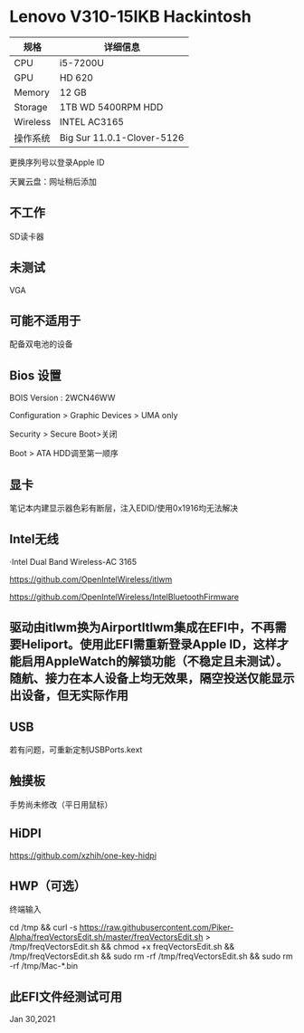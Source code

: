 # Lenovo V310-15IKB Hackintosh

| 规格     | 详细信息                     |
| -------- | ---------------------------- |
| CPU      | i5-7200U                     |
| GPU      | HD 620                       |
| Memory   | 12 GB                        |
| Storage  | 1TB WD 5400RPM HDD           |
| Wireless | INTEL AC3165                 |
| 操作系统 | Big Sur 11.0.1-Clover-5126  |

更换序列号以登录Apple ID

天翼云盘：网址稍后添加

## 不工作

SD读卡器

## 未测试

VGA

## 可能不适用于

配备双电池的设备



## Bios 设置

BOIS Version : 2WCN46WW

Configuration > Graphic Devices > UMA only

Security > Secure Boot>关闭

Boot > ATA HDD调至第一顺序



## 显卡
笔记本内建显示器色彩有断层，注入EDID/使用0x1916均无法解决




## Intel无线

·Intel Dual Band Wireless-AC 3165

https://github.com/OpenIntelWireless/itlwm

https://github.com/OpenIntelWireless/IntelBluetoothFirmware

## 驱动由itlwm换为AirportItlwm集成在EFI中，不再需要Heliport。使用此EFI需重新登录Apple ID，这样才能启用AppleWatch的解锁功能（不稳定且未测试）。随航、接力在本人设备上均无效果，隔空投送仅能显示出设备，但无实际作用





## USB

若有问题，可重新定制USBPorts.kext



## 触摸板

手势尚未修改（平日用鼠标）



## HiDPI

https://github.com/xzhih/one-key-hidpi



## HWP（可选）

终端输入

cd /tmp && curl -s https://raw.githubusercontent.com/Piker-Alpha/freqVectorsEdit.sh/master/freqVectorsEdit.sh > /tmp/freqVectorsEdit.sh && chmod +x freqVectorsEdit.sh && /tmp/freqVectorsEdit.sh && sudo rm -rf /tmp/freqVectorsEdit.sh && sudo rm -rf /tmp/Mac-*.bin

## 此EFI文件经测试可用
Jan 30,2021

